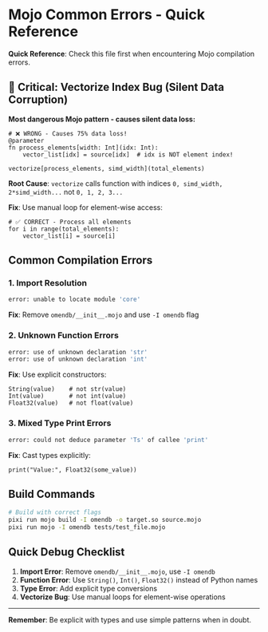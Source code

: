 # Mojo Common Errors - Quick Reference

**Quick Reference**: Check this file first when encountering Mojo compilation errors.

## 🚨 Critical: Vectorize Index Bug (Silent Data Corruption)

**Most dangerous Mojo pattern - causes silent data loss:**

```mojo
# ❌ WRONG - Causes 75% data loss!
@parameter
fn process_elements[width: Int](idx: Int):
    vector_list[idx] = source[idx]  # idx is NOT element index!

vectorize[process_elements, simd_width](total_elements)
```

**Root Cause**: `vectorize` calls function with indices `0, simd_width, 2*simd_width...` not `0, 1, 2, 3...`

**Fix**: Use manual loop for element-wise access:
```mojo
# ✅ CORRECT - Process all elements
for i in range(total_elements):
    vector_list[i] = source[i]
```

## Common Compilation Errors

### 1. Import Resolution
```bash
error: unable to locate module 'core'
```
**Fix**: Remove `omendb/__init__.mojo` and use `-I omendb` flag

### 2. Unknown Function Errors
```bash
error: use of unknown declaration 'str'
error: use of unknown declaration 'int'
```
**Fix**: Use explicit constructors:
```mojo
String(value)    # not str(value)
Int(value)       # not int(value)
Float32(value)   # not float(value)
```

### 3. Mixed Type Print Errors
```bash
error: could not deduce parameter 'Ts' of callee 'print'
```
**Fix**: Cast types explicitly:
```mojo
print("Value:", Float32(some_value))
```

## Build Commands

```bash
# Build with correct flags
pixi run mojo build -I omendb -o target.so source.mojo
pixi run mojo -I omendb tests/test_file.mojo
```

## Quick Debug Checklist

1. **Import Error**: Remove `omendb/__init__.mojo`, use `-I omendb`
2. **Function Error**: Use `String()`, `Int()`, `Float32()` instead of Python names
3. **Type Error**: Add explicit type conversions
4. **Vectorize Bug**: Use manual loops for element-wise operations

---

**Remember**: Be explicit with types and use simple patterns when in doubt.